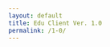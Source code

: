 ```yaml
---
layout: default
title: Edu Client Ver. 1.0
permalink: /1-0/
---
```


<head>
<link rel="icon" href="https://yt3.ggpht.com/ofXbHpiwGc4bYnwwljjZJo53E7JRODr-SG32NPV1W6QiUnGUtVAYDwTP2NMz2pUPGnt99Juh5w=s88-c-k-c0x00ffffff-no-rj" type="image/png" sizes="32x32">
</head>
